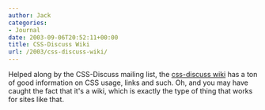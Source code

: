 ```yaml
---
author: Jack
categories:
- Journal
date: 2003-09-06T20:52:11+00:00
title: CSS-Discuss Wiki
url: /2003/css-discuss-wiki/
---
```


Helped along by the CSS-Discuss mailing list, the [css-discuss wiki][1] has a ton of good information on CSS usage, links and such. Oh, and you may have caught the fact that it's a wiki, which is exactly the type of thing that works for sites like that.

 [1]: http://css-discuss.incutio.com/